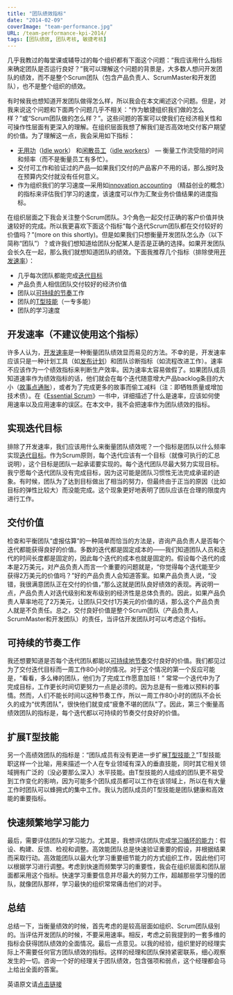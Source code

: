 ```yaml
---
title: "团队绩效指标"
date: "2014-02-09"
coverImage: "team-performance.jpg"
URL: /team-performance-kpi-2014/
tags: [团队绩效, 团队考核, 敏捷考核]
---
```


几乎我教过的每堂课或辅导过的每个组织都有下面这个问题：“我应该用什么指标来确定团队是否运行良好？”我可以理解这个问题的背景是，大多数人想问开发团队的绩效，而不是整个Scrum团队（包含产品负责人、ScrumMaster和开发团队），也不是整个组织的绩效。

有时候我也想知道开发团队做得怎么样，所以我会在本文阐述这个问题。但是，对我来说这个问题和下面两个问题几乎不相关：“作为敏捷组织我们做的怎么样？”或“Scrum团队做的怎么样？”。这些问题的答案可以使我们在经济相关性和可操作性层面有更深入的理解。在组织层面我想了解我们是否高效地交付客户期望的价值。为了理解这一点，我会采用如下指标：

- [无用功](https://www.innolution.com/resources/glossary/idle-work)（[Idle work](https://www.innolution.com/resources/glossary/idle-work)） 和[闲散员工](https://www.innolution.com/resources/glossary/idle-workers)（[idle workers](https://www.innolution.com/resources/glossary/idle-workers)） — 衡量工作流受阻的时间和频率（而不是衡量员工有多忙）。
- 交付可工作和验证过的产品—如果我们交付的产品客户不用的话，那么按时及在预算内交付就没有任何意义。
- 作为组织我们的学习速度—采用如[innovation accounting](https://www.innolution.com/resources/glossary/innovation-accounting) （精益创业的概念）的指标来评估我们学习的速度，该速度可以作为汇聚业务价值结果的进度指标。

在组织层面之下我会关注整个Scrum团队。3个角色一起交付正确的客户价值并快速较好的完成。所以我更喜欢下面这个指标“每个迭代Scrum团队都在交付较好的价值吗？”(more on this shortly)。但是如果我们只想衡量开发团队怎么办（以下简称“团队”）？或许我们想知道给团队分配某人是否是正确的选择。如果开发团队会长久在一起，那么我们就想知道团队的绩效。下面我推荐几个指标（排除使用[开发速率](https://www.innolution.com/resources/glossary/velocity)）：

- 几乎每次团队都能完成[迭代目标](https://www.innolution.com/resources/glossary/sprint-goal)
- 产品负责人相信团队交付较好的经济价值
- 团队以[可持续的节奏](https://www.innolution.com/resources/glossary/sustainable-pace)工作
- 团队的[T型技能](https://www.innolution.com/resources/glossary/t-shaped-skills)（一专多能）
- 团队的学习速度

## 开发速率（不建议使用这个指标）

许多人认为，[开发速率](https://www.innolution.com/resources/glossary/velocity)是一种衡量团队绩效显而易见的方法。不幸的是，开发速率应该只是一种计划工具（如[发布计划](https://www.innolution.com/resources/glossary/release-planning)）和团队诊断指标（如流程改进工作）。速率不应该作为一个绩效指标来判断生产效率。因为速率太容易做假了。如果团队成员知道速率作为绩效指标的话，他们就会在每个迭代随意增大产品backlog条目的大小（[故事点通胀](https://www.innolution.com/resources/glossary/point-inflation)），或者为了完成更多的故事而偷工减料（注：即牺牲质量或增加技术债）。在《[Essential Scrum](https://www.innolution.com/essential-scrum)》一书中，详细描述了什么是速率，应该如何使用速率以及应用速率的误区。在本文中，我不会把速率作为团队绩效的指标。

## 实现迭代目标

排除了开发速率，我们应该用什么来衡量团队绩效呢？一个指标是团队以什么频率实现[迭代目标](https://www.innolution.com/resources/glossary/sprint-goal)。作为Scrum原则，每个迭代应该有一个目标（就像可执行的汇总说明），这个目标是团队一起承诺要实现的。每个迭代团队尽最大努力实现目标。我宁愿每个迭代团队没有完成目标，因为这可能是团队习惯性无法完成承诺的迹象。有时候，团队为了达到目标做出了相当的努力，但最终由于正当的原因（比如目标的弹性比较大）而没能完成。这个现象更好地表明了团队应该在合理的限度内进行工作。

## 交付价值

检查和平衡团队“虚报估算”的一种简单而恰当的方法是，咨询产品负责人是否每个迭代都能获得良好的价值。多数的迭代都是固定成本的——我们知道团队人员和迭代的时间长度都是固定的，因此每个迭代的成本也就是固定的。假设每个迭代的成本是2万美元，对产品负责人而言一个重要的问题就是，“你觉得每个迭代能至少获得2万美元的价值吗？”好的产品负责人会知道答案。如果产品负责人说，“没错，我很满意团队正在交付的价值，”那么这就是团队良好绩效的表现。再说明一点，产品负责人对迭代级别和发布级别的经济性是总体负责的。因此，如果产品负责人草率地花了2万美元，让团队只交付1万美元的价值的话，那么这个产品负责人就是不负责任。总之，交付良好价值是整个Scrum团队（产品负责人，ScrumMaster和开发团队）的责任，当评估开发团队时可以考虑这个指标。

## 可持续的节奏工作

我还想要知道是否每个迭代团队都能以[可持续地节奏](https://www.innolution.com/resources/glossary/sustainable-pace)交付良好的价值。我们都见过为了交付迭代目标而一周工作80小时的情况。对于这个情况的第一个反应可能是，“看看，多么棒的团队，他们为了完成工作愿意加班！” 常常一个迭代中为了完成目标，工作更长时间切更努力一点是必须的。因为总是有一些难以预料的事情。然而，人们不能长时间以这种节奏工作，所以一周工作80小时的团队不会长久的成为“优秀团队”，很快他们就变成“疲惫不堪的团队”了。因此，第三个衡量高绩效团队的指标是，每个迭代都以可持续的节奏交付良好的价值。

## 扩展T型技能

另一个高绩效团队的指标是：“团队成员有没有更进一步扩展[T型技能？](https://www.innolution.com/resources/glossary/t-shaped-skills)”T型技能职这样一个比喻，用来描述一个人在专业领域有深入的垂直技能，同时其它相关领域拥有广泛的（没必要那么深入）水平技能。由T型技能的人组成的团队更不易受到工作变化的影响，因为可能多个团队成员都可以工作在该领域上，所以在有大量工作时团队可以蜂拥式的集中工作。我认为团队成员的T型技能是团队健康和高效能的重要指标。

## 快速频繁地学习能力

最后，需要评估团队的学习能力。尤其是，我想评估团队完成[学习循环的能力](https://www.innolution.com/resources/glossary/learning-loop)：假设、构建、反馈、检视和调整。高效能团队总是快速验证重要的假设，并根据结果而采取行动。高效能团队以最大化学习重要细节能力的方式组织工作，因此他们可以根据学习进行调整。考虑到快速而频繁学习的重要性，我会在组织层面和团队层面都采用这个指标。快速学习重要信息并尽最大的努力工作，超越那些学习慢的团队，就像团队那样，学习最快的组织常常痛击他们的对手。

## 总结

总结一下，当衡量绩效的时候，首先考虑的是较高层面如组织、Scrum团队级别的。当评估开发团队的时候，不要采用速率。相反，考虑之前我提到的一套多维的指标会获得团队绩效的全面情况。最后一点意见。以我的经验，组织里好的经理实际上不需要任何官方团队绩效的指标。这样的经理和团队保持紧密联系，细心观察发生的一切。咨询一个好的经理关于团队绩效，包含强项和弱点，这个经理都会马上给出全面的答案。

英语原文请[点击链接](https://www.innolution.com/blog/team-performance-measures)
